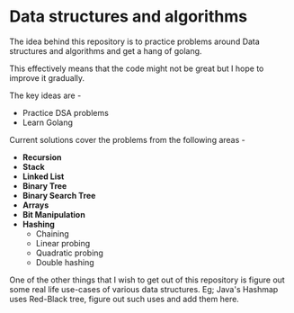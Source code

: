 # Data structures and algorithms

The idea behind this repository is to practice problems around Data structures and algorithms and get a hang of golang. 

This effectively means that the code might not be great but I hope to improve it gradually.

The key ideas are -
- Practice DSA problems
- Learn Golang

Current solutions cover the problems from the following areas -

- **Recursion**
- **Stack**
- **Linked List**
- **Binary Tree**
- **Binary Search Tree**
- **Arrays**
- **Bit Manipulation**
- **Hashing**
  - Chaining
  - Linear probing
  - Quadratic probing
  - Double hashing

One of the other things that I wish to get out of this repository is figure out some real life use-cases of various data structures. 
Eg; Java's Hashmap uses Red-Black tree, figure out such uses and add them here.
